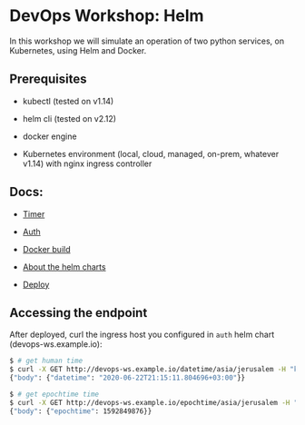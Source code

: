 # DevOps Workshop: Helm

In this workshop we will simulate an operation of two python services, on Kubernetes, using Helm and Docker.

## Prerequisites

- kubectl (tested on v1.14)

- helm cli (tested on v2.12)

- docker engine

- Kubernetes environment (local, cloud, managed, on-prem, whatever v1.14) with nginx ingress controller


## Docs:

- [Timer](./timer/README.md)

- [Auth](./auth/README.md)

- [Docker build](./docs/build.md)

- [About the helm charts](./docs/helm.md)

- [Deploy](./docs/deploy.md)

## Accessing the endpoint

After deployed, curl the ingress host you configured in `auth` helm chart (devops-ws.example.io):

```bash
$ # get human time
$ curl -X GET http://devops-ws.example.io/datetime/asia/jerusalem -H "k8s-ws: user_a"
{"body": {"datetime": "2020-06-22T21:15:11.804696+03:00"}}

$ # get epochtime time
$ curl -X GET http://devops-ws.example.io/epochtime/asia/jerusalem -H "k8s-ws: user_a"
{"body": {"epochtime": 1592849876}}
```
